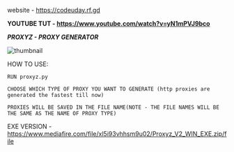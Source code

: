 website - https://codeuday.rf.gd

**YOUTUBE TUT - https://www.youtube.com/watch?v=yN1mPVJ9bco**

***PROXYZ - PROXY GENERATOR***

![thumbnail](https://i.ibb.co/Fw7hn9Z/image.jpg)

HOW TO USE:

   `RUN proxyz.py`
   
   `CHOOSE WHICH TYPE OF PROXY YOU WANT TO GENERATE (http proxies are generated the fastest till now)`
   
   `PROXIES WILL BE SAVED IN THE FILE NAME(NOTE - THE FILE NAMES WILL BE THE SAME AS THE NAME OF PROXY TYPE)`


EXE VERSION - https://www.mediafire.com/file/xl5i93vhhsm9u02/Proxyz_V2_WIN_EXE.zip/file
